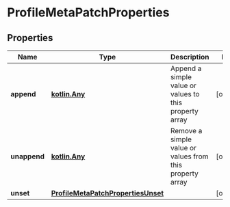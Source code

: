 
# ProfileMetaPatchProperties

## Properties
| Name | Type | Description | Notes |
| ------------ | ------------- | ------------- | ------------- |
| **append** | [**kotlin.Any**](.md) | Append a simple value or values to this property array |  [optional] |
| **unappend** | [**kotlin.Any**](.md) | Remove a simple value or values from this property array |  [optional] |
| **unset** | [**ProfileMetaPatchPropertiesUnset**](ProfileMetaPatchPropertiesUnset.md) |  |  [optional] |



